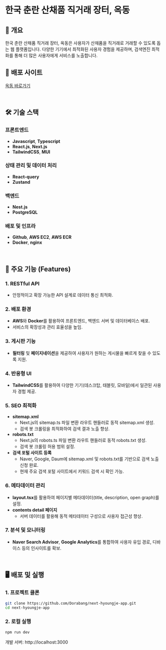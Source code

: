# 한국 춘란 산채품 직거래 장터, 옥동

## 📖 개요
한국 춘란 산채품 직거래 장터, 옥동은 사용자가 산채품을 직거래로 거래할 수 있도록 돕는 웹 플랫폼입니다. 다양한 기기에서 최적화된 사용자 경험을 제공하며, 검색엔진 최적화를 통해 더 많은 사용자에게 서비스를 노출합니다.

## 🚀 배포 사이트
[옥동 바로가기](https://www.hyoungje.kr)

<br/>

## 🛠 기술 스택

### 프론트엔드
- **Javascript**, **Typescript**
- **React.js**, **Next.js**
- **TailwindCSS**, **MUI**

### 상태 관리 및 데이터 처리
- **React-query**
- **Zustand**

### 백엔드
- **Nest.js**
- **PostgreSQL**

### 배포 및 인프라
- **Github**, **AWS EC2**, **AWS ECR**
- **Docker**, **nginx**

<br/>

## 🌟 주요 기능 (Features)

### 1. RESTful API
- 안정적이고 확장 가능한 API 설계로 데이터 통신 최적화.

### 2. 배포 환경
- **AWS**와 **Docker**를 활용하여 프론트엔드, 백엔드 서버 및 데이터베이스 배포.
- 서비스의 확장성과 관리 효율성을 높임.

### 3. 게시판 기능
- **필터링** 및 **페이지네이션**을 제공하여 사용자가 원하는 게시물을 빠르게 찾을 수 있도록 지원.

### 4. 반응형 UI
- **TailwindCSS**를 활용하여 다양한 기기(데스크탑, 태블릿, 모바일)에서 일관된 사용자 경험 제공.

### 5. SEO 최적화
- **sitemap.xml**
  - Next.js의 sitemap.ts 파일 변환 라우트 핸들러로 동적 sitemap.xml 생성.
  - 검색 봇 크롤링을 최적화하여 검색 결과 노출 향상.
- **robots.txt**  
  - Next.js의 robots.ts 파일 변환 라우트 핸들러로 동적 robots.txt 생성.
  - 검색 봇 크롤링 허용 범위 설정.
- **검색 포털 사이트 등록**
  - Naver, Google, Daum에 sitemap.xml 및 robots.txt를 기반으로 검색 노출 신청 완료.  
  - 현재 주요 검색 포털 사이트에서 키워드 검색 시 확인 가능.

### 6. 메타데이터 관리
- **layout.tsx**를 활용하여 페이지별 메타데이터(title, description, open graph)를 설정.  
- **contents detail 페이지**  
  - 서버 데이터를 활용해 동적 메타데이터 구성으로 사용자 접근성 향상.

### 7. 분석 및 모니터링
- **Naver Search Advisor**, **Google Analytics**를 통합하여 사용자 유입 경로, 디바이스 등의 인사이트를 확보.

<br/>

## 🖥 배포 및 실행

### 1. 프로젝트 클론
```bash
git clone https://github.com/Dorabang/next-hyoungje-app.git
cd next-hyoungje-app
```

### 2. 로컬 실행
```bash
npm run dev
```
개발 서버: http://localhost:3000

<br/>
